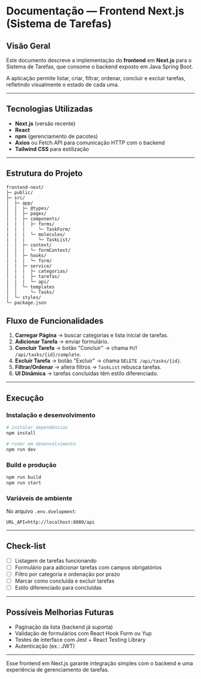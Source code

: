 # Documentação — Frontend Next.js (Sistema de Tarefas)

## Visão Geral

Este documento descreve a implementação do **frontend** em **Next.js** para o Sistema de Tarefas, que consome o backend exposto em Java Spring Boot.

A aplicação permite listar, criar, filtrar, ordenar, concluir e excluir tarefas, refletindo visualmente o estado de cada uma.

---

## Tecnologias Utilizadas

- **Next.js** (versão recente)
- **React**
- **npm** (gerenciamento de pacotes)
- **Axios** ou Fetch API para comunicação HTTP com o backend
- **Tailwind CSS** para estilização

---

## Estrutura do Projeto

```
frontend-next/
├─ public/
├─ src/
│  ├─ app/
|  |  ├─ @types/
│  │  ├─ pages/
│  |  ├─ components/
|  |  |  ├─ forms/
|  |  |     └─ TaskForm/
|  |  |  └─ molecules/
|  |  |     └─ TaskList/
│  │  ├─ context/
|  |  |  └─ formContext/
│  │  ├─ hooks/
|  |  |  └─ form/
│  |  ├─ service/
│  |  |  ├─ categorias/
│  |  |  ├─ tarefas/
|  |  |  └─ api/
│  │  └─ templates
|  |     └─ Tasks/
│  └─ styles/
└─ package.json
```

## Fluxo de Funcionalidades

1. **Carregar Página** → buscar categorias e lista inicial de tarefas.
2. **Adicionar Tarefa** → enviar formulário.
3. **Concluir Tarefa** → botão "Concluir" → chama `PUT /api/tasks/{id}/complete`.
4. **Excluir Tarefa** → botão "Excluir" → chama `DELETE /api/tasks/{id}`.
5. **Filtrar/Ordenar** → altera filtros → `TaskList` rebusca tarefas.
6. **UI Dinâmica** → tarefas concluídas têm estilo diferenciado.

---

## Execução

### Instalação e desenvolvimento

```bash
# instalar dependências
npm install

# rodar em desenvolvimento
npm run dev
```

### Build e produção

```bash
npm run build
npm run start
```

### Variáveis de ambiente

No arquivo `.env.dvelopment`:

```
URL_API=http://localhost:8080/api
```

---

## Check-list

- [ ] Listagem de tarefas funcionando
- [ ] Formulário para adicionar tarefas com campos obrigatórios
- [ ] Filtro por categoria e ordenação por prazo
- [ ] Marcar como concluída e excluir tarefas
- [ ] Estilo diferenciado para concluídas

---

## Possíveis Melhorias Futuras

- Paginação da lista (backend já suporta)
- Validação de formulários com React Hook Form ou Yup
- Testes de interface com Jest + React Testing Library
- Autenticação (ex.: JWT)

---

Esse frontend em Next.js garante integração simples com o backend e uma experiência de gerenciamento de tarefas.

